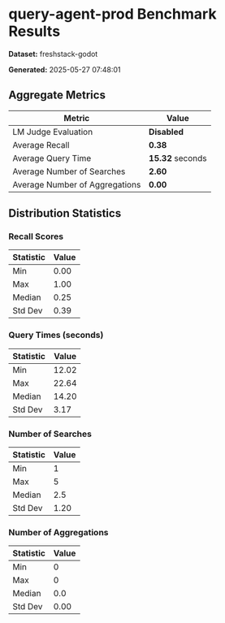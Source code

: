 # query-agent-prod Benchmark Results

**Dataset:** freshstack-godot

**Generated:** 2025-05-27 07:48:01

## Aggregate Metrics
| Metric | Value |
| ------ | ----- |
| LM Judge Evaluation | **Disabled** |
| Average Recall | **0.38** |
| Average Query Time | **15.32** seconds |
| Average Number of Searches | **2.60** |
| Average Number of Aggregations | **0.00** |

## Distribution Statistics

### Recall Scores
| Statistic | Value |
| --------- | ----- |
| Min | 0.00 |
| Max | 1.00 |
| Median | 0.25 |
| Std Dev | 0.39 |

### Query Times (seconds)
| Statistic | Value |
| --------- | ----- |
| Min | 12.02 |
| Max | 22.64 |
| Median | 14.20 |
| Std Dev | 3.17 |

### Number of Searches
| Statistic | Value |
| --------- | ----- |
| Min | 1 |
| Max | 5 |
| Median | 2.5 |
| Std Dev | 1.20 |

### Number of Aggregations
| Statistic | Value |
| --------- | ----- |
| Min | 0 |
| Max | 0 |
| Median | 0.0 |
| Std Dev | 0.00 |